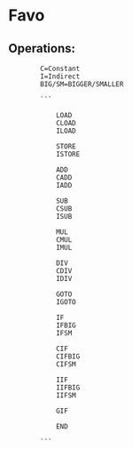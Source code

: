 # Favo

## Operations:
			C=Constant
			I=Indirect
			BIG/SM=BIGGER/SMALLER
			
			```
			
				LOAD
				CLOAD
				ILOAD
				
				STORE
				ISTORE
				
				ADD
				CADD
				IADD
				
				SUB
				CSUB
				ISUB
				
				MUL
				CMUL
				IMUL
				
				DIV
				CDIV
				IDIV
				
				GOTO
				IGOTO
				
				IF
				IFBIG
				IFSM
				
				CIF
				CIFBIG
				CIFSM
				
				IIF
				IIFBIG
				IIFSM
				
				GIF
				
				END
				
			```